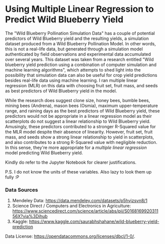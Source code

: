 # Using Multiple Linear Regression to Predict Wild Blueberry Yield

The "Wild Blueberry Pollination Simulation Data" has a couple of potential predictors of Wild Blueberry yield and the resulting yields, a simulation dataset produced from a Wild Blueberry Pollination Model. In other words, this is not a real-life data, but generated through a simulation model authenticated by field observations and experimental data accumulated over several years. This dataset was taken from a research entitled "Wild blueberry yield prediction using a combination of computer simulation and machine learning algorithms", which attempts to shed light into the possibility that simulation data can also be useful for crop yield predictions besides real-life data using machine learning. I ran multiple linear regression (MLR) on this data with choosing fruit set, fruit mass, and seeds as best predictors of Wild Blueberry yield in the model. 

While the research does suggest clone size, honey bees, bumble bees, mining bees (Andrena), mason bees (Osmia), maximum upper-temperature range, and raining days as the best predictors of Wild Blueberry yield, these predictors would not be appropriate in a linear regression model as their scatterplots do not suggest a linear relationship to Wild Blueberry yield. Amusingly, these predictors contributed to a stronger R-Squared value for the MLR model despite their absence of linearity. However, fruit set, fruit mass, and seeds show a strong linear relationship to yield in scatterplots, and also contributes to a strong R-Squared value with negligible reduction. In this sense, they're more appropriate for a *multiple linear regression* model predicting Wild Blueberry yield.

Kindly do refer to the Jupyter Notebook for clearer justifications.

P.S. I do not know the units of these variables. Also lazy to look them up fully :P

### Data Sources 
1) Mendeley Data: https://data.mendeley.com/datasets/p5hvjzsvn8/1
2) Science Direct / Computers and Electronics in Agriculture: https://www.sciencedirect.com/science/article/abs/pii/S016816992031156X?via%3Dihub
3) Kaggle: https://www.kaggle.com/saurabhshahane/wild-blueberry-yield-prediction

Data License: https://opendatacommons.org/licenses/dbcl/1-0/.
